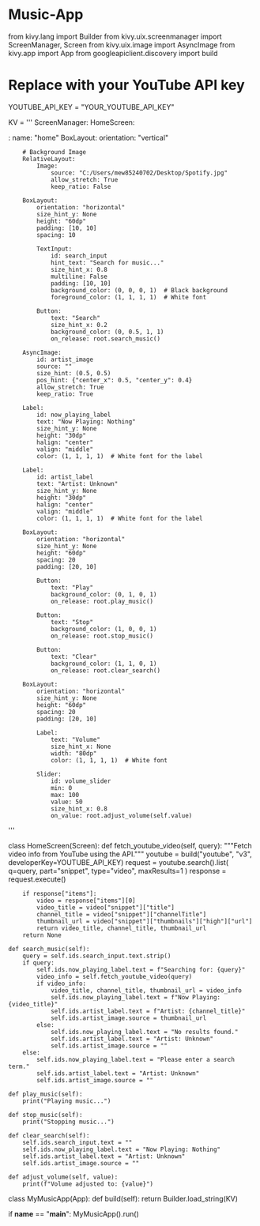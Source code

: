 # Music-App
from kivy.lang import Builder
from kivy.uix.screenmanager import ScreenManager, Screen
from kivy.uix.image import AsyncImage
from kivy.app import App
from googleapiclient.discovery import build

# Replace with your YouTube API key
YOUTUBE_API_KEY = "YOUR_YOUTUBE_API_KEY"

KV = '''
ScreenManager:
    HomeScreen:

<HomeScreen>:
    name: "home"
    BoxLayout:
        orientation: "vertical"

        # Background Image
        RelativeLayout:
            Image:
                source: "C:/Users/mew85240702/Desktop/Spotify.jpg"
                allow_stretch: True
                keep_ratio: False

        BoxLayout:
            orientation: "horizontal"
            size_hint_y: None
            height: "60dp"
            padding: [10, 10]
            spacing: 10

            TextInput:
                id: search_input
                hint_text: "Search for music..."
                size_hint_x: 0.8
                multiline: False
                padding: [10, 10]
                background_color: (0, 0, 0, 1)  # Black background
                foreground_color: (1, 1, 1, 1)  # White font

            Button:
                text: "Search"
                size_hint_x: 0.2
                background_color: (0, 0.5, 1, 1)
                on_release: root.search_music()

        AsyncImage:
            id: artist_image
            source: ""
            size_hint: (0.5, 0.5)
            pos_hint: {"center_x": 0.5, "center_y": 0.4}
            allow_stretch: True
            keep_ratio: True

        Label:
            id: now_playing_label
            text: "Now Playing: Nothing"
            size_hint_y: None
            height: "30dp"
            halign: "center"
            valign: "middle"
            color: (1, 1, 1, 1)  # White font for the label

        Label:
            id: artist_label
            text: "Artist: Unknown"
            size_hint_y: None
            height: "30dp"
            halign: "center"
            valign: "middle"
            color: (1, 1, 1, 1)  # White font for the label

        BoxLayout:
            orientation: "horizontal"
            size_hint_y: None
            height: "60dp"
            spacing: 20
            padding: [20, 10]

            Button:
                text: "Play"
                background_color: (0, 1, 0, 1)
                on_release: root.play_music()

            Button:
                text: "Stop"
                background_color: (1, 0, 0, 1)
                on_release: root.stop_music()

            Button:
                text: "Clear"
                background_color: (1, 1, 0, 1)
                on_release: root.clear_search()

        BoxLayout:
            orientation: "horizontal"
            size_hint_y: None
            height: "60dp"
            spacing: 20
            padding: [20, 10]

            Label:
                text: "Volume"
                size_hint_x: None
                width: "80dp"
                color: (1, 1, 1, 1)  # White font

            Slider:
                id: volume_slider
                min: 0
                max: 100
                value: 50
                size_hint_x: 0.8
                on_value: root.adjust_volume(self.value)
'''

class HomeScreen(Screen):
    def fetch_youtube_video(self, query):
        """Fetch video info from YouTube using the API."""
        youtube = build("youtube", "v3", developerKey=YOUTUBE_API_KEY)
        request = youtube.search().list(
            q=query,
            part="snippet",
            type="video",
            maxResults=1
        )
        response = request.execute()

        if response["items"]:
            video = response["items"][0]
            video_title = video["snippet"]["title"]
            channel_title = video["snippet"]["channelTitle"]
            thumbnail_url = video["snippet"]["thumbnails"]["high"]["url"]
            return video_title, channel_title, thumbnail_url
        return None

    def search_music(self):
        query = self.ids.search_input.text.strip()
        if query:
            self.ids.now_playing_label.text = f"Searching for: {query}"
            video_info = self.fetch_youtube_video(query)
            if video_info:
                video_title, channel_title, thumbnail_url = video_info
                self.ids.now_playing_label.text = f"Now Playing: {video_title}"
                self.ids.artist_label.text = f"Artist: {channel_title}"
                self.ids.artist_image.source = thumbnail_url
            else:
                self.ids.now_playing_label.text = "No results found."
                self.ids.artist_label.text = "Artist: Unknown"
                self.ids.artist_image.source = ""
        else:
            self.ids.now_playing_label.text = "Please enter a search term."
            self.ids.artist_label.text = "Artist: Unknown"
            self.ids.artist_image.source = ""

    def play_music(self):
        print("Playing music...")

    def stop_music(self):
        print("Stopping music...")

    def clear_search(self):
        self.ids.search_input.text = ""
        self.ids.now_playing_label.text = "Now Playing: Nothing"
        self.ids.artist_label.text = "Artist: Unknown"
        self.ids.artist_image.source = ""

    def adjust_volume(self, value):
        print(f"Volume adjusted to: {value}")


class MyMusicApp(App):
    def build(self):
        return Builder.load_string(KV)


if __name__ == "__main__":
    MyMusicApp().run()
